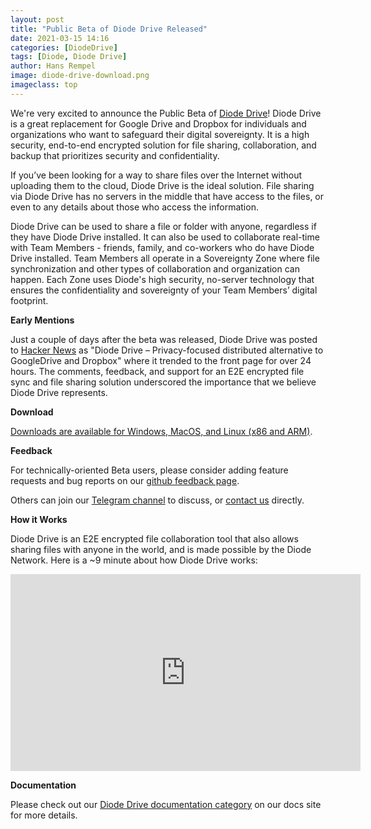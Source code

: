 ```yaml
---
layout: post
title: "Public Beta of Diode Drive Released"
date: 2021-03-15 14:16
categories: [DiodeDrive]
tags: [Diode, Diode Drive]
author: Hans Rempel
image: diode-drive-download.png
imageclass: top
---
```

We're very excited to announce the Public Beta of [Diode Drive](https://diode.io/products/d-drive)!  Diode Drive is a great replacement for Google Drive and Dropbox for individuals and organizations who want to safeguard their digital sovereignty.  It is a high security, end-to-end encrypted solution for file sharing, collaboration, and backup that prioritizes security and confidentiality.
 
If you’ve been looking for a way to share files over the Internet without uploading them to the cloud, Diode Drive is the ideal solution.  File sharing via Diode Drive has no servers in the middle that have access to the files, or even to any details about those who access the information.

Diode Drive can be used to share a file or folder with anyone, regardless if they have Diode Drive installed.  It can also be used to collaborate real-time with Team Members - friends, family, and co-workers who do have Diode Drive installed.  Team Members all operate in a Sovereignty Zone where file synchronization and other types of collaboration and organization can happen.  Each Zone uses Diode's high security, no-server technology that ensures the confidentiality and sovereignty of your Team Members’ digital footprint.

**Early Mentions**

Just a couple of days after the beta was released, Diode Drive was posted to [Hacker News](https://news.ycombinator.com/item?id=26439131) as "Diode Drive – Privacy-focused distributed alternative to GoogleDrive and Dropbox" where it trended to the front page for over 24 hours.  The comments, feedback, and support for an E2E encrypted file sync and file sharing solution underscored the importance that we believe Diode Drive represents.

**Download**

[Downloads are available for Windows, MacOS, and Linux (x86 and ARM)](https://diode.io/resources/download/#diode-drive-download).

**Feedback**

For technically-oriented Beta users, please consider adding feature requests and bug reports on our [github feedback page](https://github.com/diodechain/diode_drive_feedback.).

Others can join our [Telegram channel](https://t.me/diode_chain) to discuss, or [contact us](https://contactdiode.paperform.co/) directly.

**How it Works**

Diode Drive is an E2E encrypted file collaboration tool that also allows sharing files with anyone in the world, and is made possible by the Diode Network.  Here is a ~9 minute about how Diode Drive works:

<center><iframe width="560" height="315" src="https://www.youtube.com/embed/xt4iyqTJVx8" frameborder="0" allow="accelerometer; autoplay; encrypted-media; gyroscope; picture-in-picture" allowfullscreen></iframe></center>

**Documentation**

Please check out our [Diode Drive documentation category](https://support.diode.io/category/njb9fd8sl9) on our docs site for more details.
